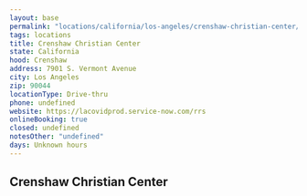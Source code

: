 ```yaml
---
layout: base
permalink: "locations/california/los-angeles/crenshaw-christian-center/"
tags: locations
title: Crenshaw Christian Center
state: California
hood: Crenshaw
address: 7901 S. Vermont Avenue
city: Los Angeles
zip: 90044
locationType: Drive-thru
phone: undefined
website: https://lacovidprod.service-now.com/rrs
onlineBooking: true
closed: undefined
notesOther: "undefined"
days: Unknown hours
---
```

## Crenshaw Christian Center